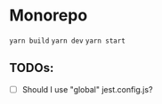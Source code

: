 # Monorepo

`yarn build`
`yarn dev`
`yarn start`

## TODOs:

- [ ] Should I use "global" jest.config.js?
